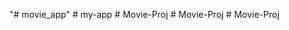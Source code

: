 "# movie_app" 
#   m y - a p p  
 #   M o v i e - P r o j  
 #   M o v i e - P r o j  
 #   M o v i e - P r o j  
 